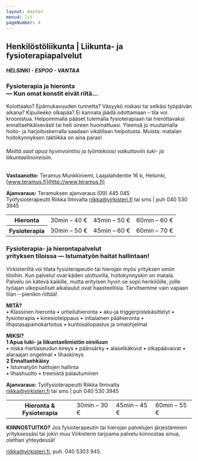 ```yaml
---
layout: master
menu4: lit
pageNumber: 4
---
```


## Henkilöstöliikunta | Liikunta- ja fysioterapiapalvelut

##### HELSINKI - ESPOO - VANTAA

### Fysioterapia ja hieronta<br>&mdash; Kun omat konstit eivät riitä&hellip;
Kolottaako? Epämukavuuden tunnetta? Väsyykö niskasi tai selkäsi työpäivän aikana? Kipuileeko olkapää? Ei kannata jäädä odottamaan – tila voi kroonistua. Helpoimmalla pääset tulemalla fysioterapiaan tai hierottavaksi ennaltaehkäisevästi tai heti oireen huomattuasi. Yleensä jo muutamalla hoito- ja harjoituskerralla saadaan vikatilaan helpotusta. Muista: matalan hoitokynnyksen taktiikka on aina paras!

###### Meiltä saat apua hyvinvointiisi ja työntekoosi vaikuttaviin tuki- ja liikuntaelinoireisiin.

**Vastaanotto:** Teramus Munkkiniemi, Laajalahdentie 16 b, Helsinki, [www.teramus.fi](http://www.teramus.fi)

**Ajanvaraus:** Teramuksen ajanvaraus (09) 445 045  
Työfysioterapeutti Riikka Ilmivalta [riikka@virkisteri.fi](mailto:riikka@virkisteri.fi) tai sms | puh 040 530 3945

<table>
  <tr>
    <th>Hieronta</th><td>30min – 40 €</td><td>45min – 50 €</td><td>60min – 60 €</td>
  </tr>
  <tr>
    <th>Fysioterapia</th><td>30min – 50 €</td><td>45min – 60 €</td><td>60min – 70 €</td>
  </tr>
</table>

### Fysioterapia- ja hierontapalvelut<br>yrityksen tiloissa &mdash; Istumatyön haitat hallintaan!

Virkisteriltä voi tilata fysioterapeutin tai hierojan myös yrityksen omiin tiloihin. Kun palvelut ovat käden ulottuvilla, hoitokynnyskin on matala. Palvelu on kätevä kaikille, mutta erityisen hyvin se sopii henkilöille, joille työajan ulkopuoliset aikataulut ovat haasteellisia. Tarvitsemme vain vapaan tilan – pienikin riittää!


**MITÄ?**  
• Klassinen hieronta
• urheiluhieronta
• aku-ja triggerpistekäsittelyt
• fysioterapia
• kinesioteippaus
• intialainen päähieronta
• lihastasapainokartoitus
• kuntosaliopastus ja omaohjelmat

**MIKSI?**  
**1 Apua tuki- ja liikuntaelimistön oireiluun**  
• niska-hartiaseudun kireys
• päänsärky
• alaselkäkivut
• olkapäävaivat
• alaraajan ongelmat
• lihaskireys  
**2 Ennaltaehkäisy**  
• Istumatyön haittojen hallinta  
• lihashuolto
• treenistä palautuminen

**Ajanvaraus:** Työfysioterapeutti Riikka Ilmivalta  
[riikka@virkisteri.fi](mailto:riikka@virkisteri.fi) tai sms | puh 040 530 3945

<table>
  <tr>
    <th>Hieronta & Fysioterapia</th><td>30min – 30 €</td><td>45min – 45 €</td><td>60min – 55 €</td>
  </tr>
</table>

<!-- div>
<span class="margin-indicator-container"><span class="margin-indicator">»</span><span class="calendar-links"><b>ajanvarauskalenteri</b> Etera | Helsingin Energia | Työterveyslaitos</span></span>
</div -->


**KIINNOSTUITKO?** Jos fysioterapeutin tai hierojan palvelujen järjestäminen yrityksessäsi tai jokin muu Virkisterin tarjoama palvelu kiinnostaa sinua, olethan yhteydessä!

[riikka@virkisteri.fi](mailto:riikka@virkisteri.fi), puh. 040 5303 945.
